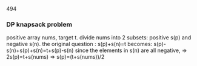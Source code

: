 494

### DP knapsack problem
positive array nums, target t.
divide nums into 2 subsets: positive s(p) and negative s(n).
the original question : s(p)+s(n)=t
becomes:
s(p)-s(n)+s(p)+s(n)=t+s(p)-s(n)
since the elements in s(n) are all negative,
=> 2s(p)=t+s(nums)
=> s(p)=(t+s(nums))/2